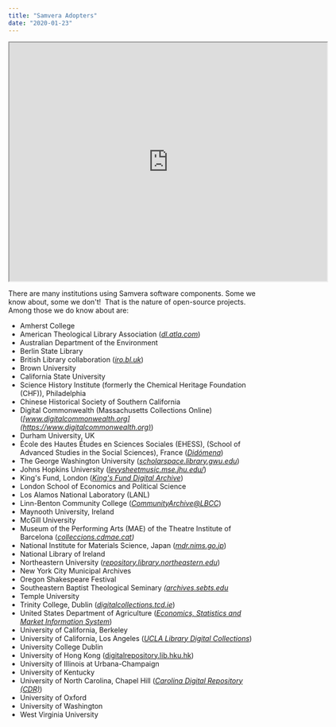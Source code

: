 ```yaml
---
title: "Samvera Adopters"
date: "2020-01-23"
---
```


<iframe src="https://www.google.com/maps/d/u/1/embed?mid=1kLOr2tK3nZyuc49AInv_CtjwF30CzSGT" width="640" height="480"></iframe>

There are many institutions using Samvera software components. Some we know about, some we don't!  That is the nature of open-source projects.  Among those we do know about are:

- Amherst College
- American Theological Library Association ([_dl.atla.com_](https://dl.atla.com/))
- Australian Department of the Environment
- Berlin State Library
- British Library collaboration ([_iro.bl.uk_](https://iro.bl.uk/))
- Brown University
- California State University
- Science History Institute (formerly the Chemical Heritage Foundation (CHF)), Philadelphia
- Chinese Historical Society of Southern California
- Digital Commonwealth (Massachusetts Collections Online) (_[www.digitalcommonwealth.org](https://www.digitalcommonwealth.org)_)
- Durham University, UK
- École des Hautes Études en Sciences Sociales (EHESS), (School of Advanced Studies in the Social Sciences), France (_[Didómena](https://didomena.ehess.fr/)_)
- The George Washington University ([_scholarspace.library.gwu.edu_](https://scholarspace.library.gwu.edu/))
- Johns Hopkins University ([_levysheetmusic.mse.jhu.edu/_](http://levysheetmusic.mse.jhu.edu/ "Levy sheet music collection at Johns Hopkins University"))
- King's Fund, London (_[King's Fund Digital Archive](https://archive.kingsfund.org.uk/)_)
- London School of Economics and Political Science
- Los Alamos National Laboratory (LANL)
- Linn-Benton Community College (_[CommunityArchive@LBCC](http://libarchive.linnbenton.edu/)_)
- Maynooth University, Ireland
- McGill University
- Museum of the Performing Arts (MAE) of the Theatre Institute of Barcelona (_[colleccions.cdmae.cat](http://colleccions.cdmae.cat/))_
- National Institute for Materials Science, Japan ([_mdr.nims.go.jp_](https://mdr.nims.go.jp/))
- National Library of Ireland
- Northeastern University ([_repository.library.northeastern.edu_](http://repository.library.northeastern.edu/))
- New York City Municipal Archives
- Oregon Shakespeare Festival
- Southeastern Baptist Theological Seminary _([archives.sebts.edu](https://archives.sebts.edu)_
- Temple University
- Trinity College, Dublin (_[digitalcollections.tcd.ie](https://digitalcollections.tcd.ie/)_)
- United States Department of Agriculture (_[Economics, Statistics and Market Information System](https://usda.library.cornell.edu/?locale=en)_)
- University of California, Berkeley
- University of California, Los Angeles (_[UCLA Library Digital Collections](https://ursus.library.ucla.edu/)_)
- University College Dublin
- University of Hong Kong ([digitalrepository.lib.hku.hk](https://digitalrepository.lib.hku.hk/))
- University of Illinois at Urbana-Champaign
- University of Kentucky
- University of North Carolina, Chapel Hill (_[Carolina Digital Repository (CDR)](https://cdr.lib.unc.edu/)_)
- University of Oxford
- University of Washington
- West Virginia University
